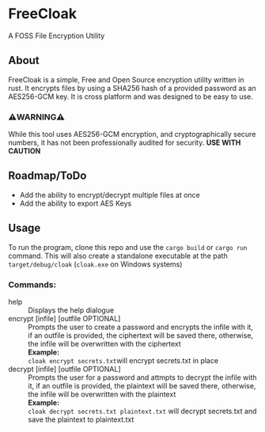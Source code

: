 # FreeCloak
A FOSS File Encryption Utility

## About
FreeCloak is a simple, Free and Open Source encryption utility written in rust. It encrypts files by using a SHA256 hash of a provided password as an AES256-GCM key. It is cross platform and was designed to be easy to use.
### ⚠️WARNING⚠️
While this tool uses AES256-GCM encryption, and cryptographically secure numbers, it has not been professionally audited for security. **USE WITH CAUTION**

## Roadmap/ToDo
<ul>
  <li>Add the ability to encrypt/decrypt multiple files at once</li>
  <li>Add the ability to export AES Keys</li>
</ul>

## Usage
To run the program, clone this repo and use the `cargo build` or `cargo run` command. This will also create a standalone executable at the path `target/debug/cloak` (`cloak.exe` on Windows systems)
### Commands:
<dl>
  <dt>help</dt>
  <dd>Displays the help dialogue</dd>
  <dt>encrypt [infile] [outfile OPTIONAL]</dt>
  <dd>Prompts the user to create a password and encrypts the infile with it, if an outfile is provided, the ciphertext will be saved there, otherwise, the infile will be overwritten with the ciphertext<br><b>Example:</b><br><code>cloak encrypt secrets.txt</code>will encrypt secrets.txt in place</dd>
  
  <dt>decrypt [infile] [outfile OPTIONAL]</dt>
  <dd>Prompts the user for a password and attmpts to decrypt the infile with it, if an outfile is provided, the plaintext will be saved there, otherwise, the infile will be overwritten with the plaintext<br><b>Example:</b><br><code>cloak decrypt secrets.txt plaintext.txt</code> will decrypt secrets.txt and save the plaintext to plaintext.txt</dd>
</dl>
